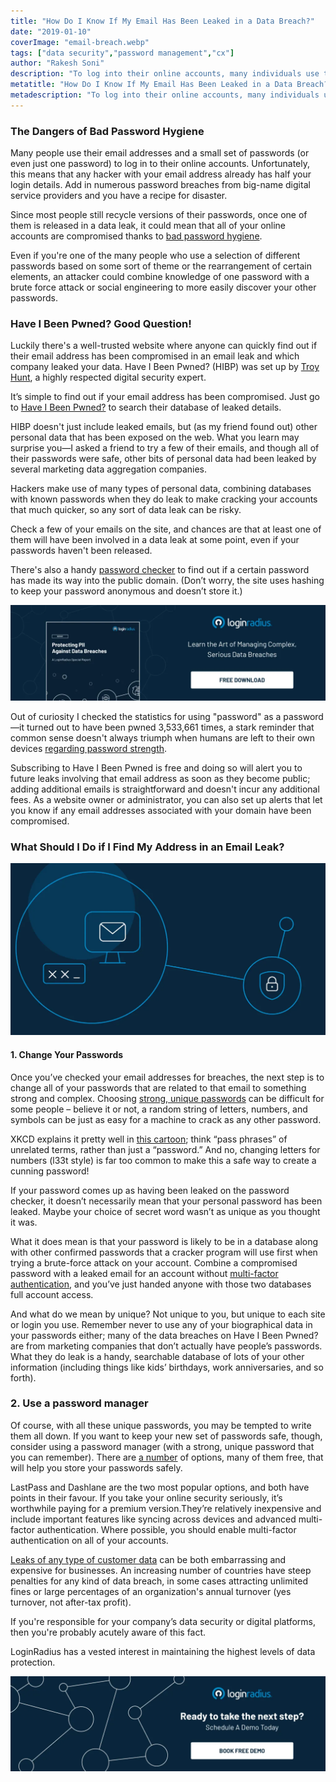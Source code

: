 ```yaml
---
title: "How Do I Know If My Email Has Been Leaked in a Data Breach?"
date: "2019-01-10"
coverImage: "email-breach.webp"
tags: ["data security","password management","cx"]
author: "Rakesh Soni" 
description: "To log into their online accounts, many individuals use their email addresses and a short collection of passwords (or even only one password). Sadly, this means that every hacker already has half your login information with your email address. Add in multiple login violations from big-name digital service providers and you have a catastrophe recipe."
metatitle: "How Do I Know If My Email Has Been Leaked in a Data Breach? | LoginRadius"
metadescription: "To log into their online accounts, many individuals use their email addresses and a short collection of passwords. Sadly, this means that every hacker already has half your login information with your email address."
---
```


### The Dangers of Bad Password Hygiene

Many people use their email addresses and a small set of passwords (or even just one password) to log in to their online accounts. Unfortunately, this means that any hacker with your email address already has half your login details. Add in numerous password breaches from big-name digital service providers and you have a recipe for disaster.

Since most people still recycle versions of their passwords, once one of them is released in a data leak, it could mean that all of your online accounts are compromised thanks to [bad password hygiene](https://www.loginradius.com/blog/2018/12/infographic-the-death-of-passwords/).

Even if you're one of the many people who use a selection of different passwords based on some sort of theme or the rearrangement of certain elements, an attacker could combine knowledge of one password with a brute force attack or social engineering to more easily discover your other passwords.

### Have I Been Pwned? Good Question!

Luckily there's a well-trusted website where anyone can quickly find out if their email address has been compromised in an email leak and which company leaked your data. Have I Been Pwned? (HIBP) was set up by [Troy Hunt](https://twitter.com/troyhunt), a highly respected digital security expert.

It’s simple to find out if your email address has been compromised. Just go to [Have I Been Pwned?](https://haveibeenpwned.com/) to search their database of leaked details.

HIBP doesn't just include leaked emails, but (as my friend found out) other personal data that has been exposed on the web. What you learn may surprise you—I asked a friend to try a few of their emails, and though all of their passwords were safe, other bits of personal data had been leaked by several marketing data aggregation companies.

Hackers make use of many types of personal data, combining databases with known passwords when they do leak to make cracking your accounts that much quicker, so any sort of data leak can be risky.

Check a few of your emails on the site, and chances are that at least one of them will have been involved in a data leak at some point, even if your passwords haven't been released.

There's also a handy [password checker](https://haveibeenpwned.com/Passwords) to find out if a certain password has made its way into the public domain. (Don’t worry, the site uses hashing to keep your password anonymous and doesn’t store it.)

[![Protecting-PII-Data-Breaches-industry-report](RP-Data-Breach-Report.webp)](https://www.loginradius.com/resource/pii-data-breach-report/)

Out of curiosity I checked the statistics for using "password" as a password—it turned out to have been pwned 3,533,661 times, a stark reminder that common sense doesn't always triumph when humans are left to their own devices [regarding password strength](https://www.loginradius.com/blog/2019/12/worst-passwords-list-2019/).

Subscribing to Have I Been Pwned is free and doing so will alert you to future leaks involving that email address as soon as they become public; adding additional emails is straightforward and doesn't incur any additional fees. As a website owner or administrator, you can also set up alerts that let you know if any email addresses associated with your domain have been compromised.

### What Should I Do if I Find My Address in an Email Leak?

![](image-2.webp)

#### 1\. Change Your Passwords

Once you’ve checked your email addresses for breaches, the next step is to change all of your passwords that are related to that email to something strong and complex. Choosing [strong, unique passwords](https://www.loginradius.com/blog/2019/10/passwordless-authentication-the-future-of-identity-and-security/) can be difficult for some people – believe it or not, a random string of letters, numbers, and symbols can be just as easy for a machine to crack as any other password.

XKCD explains it pretty well in [this cartoon](https://xkcd.com/936/); think “pass phrases” of unrelated terms, rather than just a “password.” And no, changing letters for numbers (l33t style) is far too common to make this a safe way to create a cunning password!

If your password comes up as having been leaked on the password checker, it doesn’t necessarily mean that your personal password has been leaked. Maybe your choice of secret word wasn’t as unique as you thought it was.

What it does mean is that your password is likely to be in a database along with other confirmed passwords that a cracker program will use first when trying a brute-force attack on your account. Combine a compromised password with a leaked email for an account without [multi-factor authentication](https://www.loginradius.com/blog/2019/06/what-is-multi-factor-authentication/), and you’ve just handed anyone with those two databases full account access.

And what do we mean by unique? Not unique to you, but unique to each site or login you use. Remember never to use any of your biographical data in your passwords either; many of the data breaches on Have I Been Pwned? are from marketing companies that don’t actually have people’s passwords. What they do leak is a handy, searchable database of lots of your other information (including things like kids’ birthdays, work anniversaries, and so forth).

### 2\. Use a password manager

Of course, with all these unique passwords, you may be tempted to write them all down. If you want to keep your new set of passwords safe, though, consider using a password manager (with a strong, unique password that you can remember). There are [a number](https://www.techradar.com/uk/news/software/applications/the-best-password-manager-1325845) of options, many of them free, that will help you store your passwords safely.

LastPass and Dashlane are the two most popular options, and both have points in their favour. If you take your online security seriously, it’s worthwhile paying for a premium version.They’re relatively inexpensive and include important features like syncing across devices and advanced multi-factor authentication. Where possible, you should enable multi-factor authentication on all of your accounts.

[Leaks of any type of customer data](https://www.loginradius.com/blog/identity/cybersecurity-attacks-business/) can be both embarrassing and expensive for businesses. An increasing number of countries have steep penalties for any kind of data breach, in some cases attracting unlimited fines or large percentages of an organization's annual turnover (yes turnover, not after-tax profit).

If you're responsible for your company’s data security or digital platforms, then you're probably acutely aware of this fact.

LoginRadius has a vested interest in maintaining the highest levels of data protection. 

[![book-a-demo-loginradius](BD-Plexicon1-1024x310-1.webp)](https://www.loginradius.com/contact-us?utm_source=blog&utm_medium=web&utm_campaign=how-do-i-know-if-my-email-has-been-leaked-in-a-data-breach)
